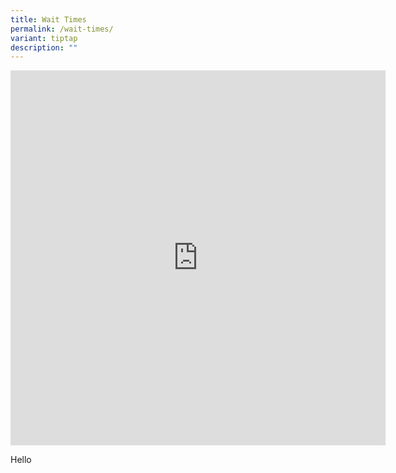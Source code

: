 ```yaml
---
title: Wait Times
permalink: /wait-times/
variant: tiptap
description: ""
---
```

<div class="iframe-wrapper">
<iframe height="600" width="600" allowfullscreen="true" frameborder="0" src="https://data.gov.sg/datasets/d_9d0bbe366aee923a6e202f80bb356bb9/explorer"></iframe>
</div>
<p>Hello</p>